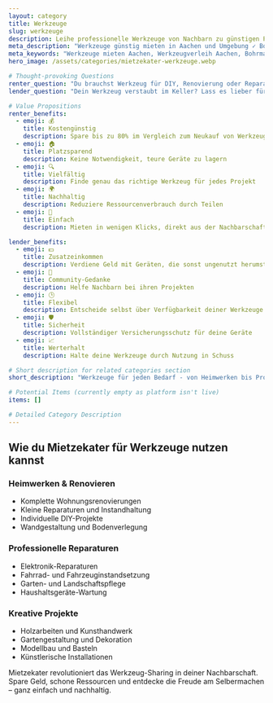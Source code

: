 ```yaml
---
layout: category
title: Werkzeuge
slug: werkzeuge
description: Leihe professionelle Werkzeuge von Nachbarn zu günstigen Preisen
meta_description: "Werkzeuge günstig mieten in Aachen und Umgebung ✓ Bohrmaschinen ✓ Sägen ✓ Schleifgeräte und mehr. Spare Geld und Platz mit Mietzekater - der sicheren Verleihplattform für Werkzeuge in deiner Nachbarschaft."
meta_keywords: "Werkzeuge mieten Aachen, Werkzeugverleih Aachen, Bohrmaschine leihen Aachen, Werkzeug ausleihen, günstige Werkzeuge Aachen, Heimwerker Tools, DIY Werkzeuge, lokaler Werkzeugverleih"
hero_image: /assets/categories/mietzekater-werkzeuge.webp

# Thought-provoking Questions
renter_question: "Du brauchst Werkzeug für DIY, Renovierung oder Reparatur?"
lender_question: "Dein Werkzeug verstaubt im Keller? Lass es lieber für dich arbeiten!"

# Value Propositions
renter_benefits:
  - emoji: 💰
    title: Kostengünstig
    description: Spare bis zu 80% im Vergleich zum Neukauf von Werkzeugen
  - emoji: 🏠
    title: Platzsparend
    description: Keine Notwendigkeit, teure Geräte zu lagern
  - emoji: 🔍
    title: Vielfältig
    description: Finde genau das richtige Werkzeug für jedes Projekt
  - emoji: 🌍
    title: Nachhaltig
    description: Reduziere Ressourcenverbrauch durch Teilen
  - emoji: 🤝
    title: Einfach
    description: Mieten in wenigen Klicks, direkt aus der Nachbarschaft

lender_benefits:
  - emoji: 💵
    title: Zusatzeinkommen
    description: Verdiene Geld mit Geräten, die sonst ungenutzt herumstehen
  - emoji: 🤲
    title: Community-Gedanke
    description: Helfe Nachbarn bei ihren Projekten
  - emoji: 🕒
    title: Flexibel
    description: Entscheide selbst über Verfügbarkeit deiner Werkzeuge
  - emoji: 🛡️
    title: Sicherheit
    description: Vollständiger Versicherungsschutz für deine Geräte
  - emoji: 📈
    title: Werterhalt
    description: Halte deine Werkzeuge durch Nutzung in Schuss

# Short description for related categories section
short_description: "Werkzeuge für jeden Bedarf - von Heimwerken bis Profi-Reparaturen"

# Potential Items (currently empty as platform isn't live)
items: []

# Detailed Category Description
---
```


## Wie du Mietzekater für Werkzeuge nutzen kannst

<div class="use-cases-grid">
  <div class="use-case-card">
    <h3><i class="fas fa-home"></i> Heimwerken & Renovieren</h3>
    <ul>
      <li>Komplette Wohnungsrenovierungen</li>
      <li>Kleine Reparaturen und Instandhaltung</li>
      <li>Individuelle DIY-Projekte</li>
      <li>Wandgestaltung und Bodenverlegung</li>
    </ul>
  </div>

  <div class="use-case-card">
    <h3><i class="fas fa-tools"></i> Professionelle Reparaturen</h3>
    <ul>
      <li>Elektronik-Reparaturen</li>
      <li>Fahrrad- und Fahrzeuginstandsetzung</li>
      <li>Garten- und Landschaftspflege</li>
      <li>Haushaltsgeräte-Wartung</li>
    </ul>
  </div>

  <div class="use-case-card">
    <h3><i class="fas fa-palette"></i> Kreative Projekte</h3>
    <ul>
      <li>Holzarbeiten und Kunsthandwerk</li>
      <li>Gartengestaltung und Dekoration</li>
      <li>Modellbau und Basteln</li>
      <li>Künstlerische Installationen</li>
    </ul>
  </div>
</div>

Mietzekater revolutioniert das Werkzeug-Sharing in deiner Nachbarschaft. Spare Geld, schone Ressourcen und entdecke die Freude am Selbermachen – ganz einfach und nachhaltig.
